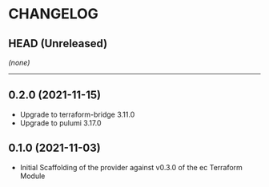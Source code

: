 CHANGELOG
=========

## HEAD (Unreleased)
_(none)_

---

## 0.2.0 (2021-11-15)
* Upgrade to terraform-bridge 3.11.0
* Upgrade to pulumi 3.17.0

## 0.1.0 (2021-11-03)
* Initial Scaffolding of the provider against v0.3.0 of the ec Terraform Module
